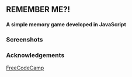 ## REMEMBER ME?!
#### A simple memory game developed in JavaScript

### Screenshots



### Acknowledgements

[FreeCodeCamp](https://github.com/kubowania/memory-game)
